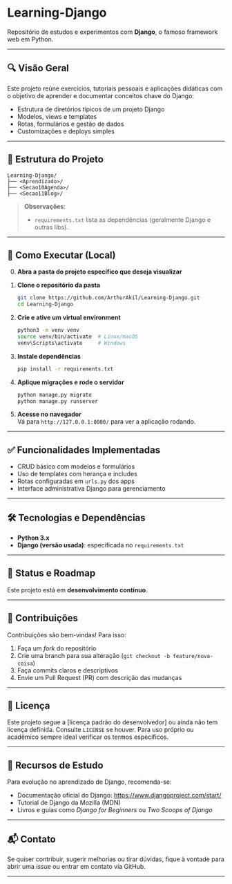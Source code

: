 # Learning-Django

Repositório de estudos e experimentos com **Django**, o famoso framework web em Python.

---

## 🔍 Visão Geral

Este projeto reúne exercícios, tutoriais pessoais e aplicações didáticas com o objetivo de aprender e documentar conceitos chave do Django:

- Estrutura de diretórios típicos de um projeto Django  
- Modelos, views e templates  
- Rotas, formulários e gestão de dados  
- Customizações e deploys simples

---

## 📁 Estrutura do Projeto

```text
Learning-Django/
├── <Aprendizado>/
├── <Secao10Agenda>/
├── <Secao11Blog>/ 
```

> **Observações**:  
> - `requirements.txt` lista as dependências (geralmente Django e outras libs).  
---

## 🚀 Como Executar (Local)
0. **Abra a pasta do projeto específico que deseja visualizar**  

1. **Clone o repositório da pasta**  
   ```bash
   git clone https://github.com/ArthurAkil/Learning-Django.git
   cd Learning-Django
   ```

2. **Crie e ative um virtual environment**  
   ```bash
   python3 -m venv venv
   source venv/bin/activate  # Linux/macOS
   venv\Scripts\activate     # Windows
   ```

3. **Instale dependências**  
   ```bash
   pip install -r requirements.txt
   ```

4. **Aplique migrações e rode o servidor**  
   ```bash
   python manage.py migrate
   python manage.py runserver
   ```

5. **Acesse no navegador**  
   Vá para `http://127.0.0.1:8000/` para ver a aplicação rodando.

---

## ✅ Funcionalidades Implementadas

- CRUD básico com modelos e formulários  
- Uso de templates com herança e includes  
- Rotas configuradas em `urls.py` dos apps  
- Interface administrativa Django para gerenciamento  

---

## 🛠️ Tecnologias e Dependências

- **Python 3.x**  
- **Django (versão usada)**: especificada no `requirements.txt`  

---

## 🚧 Status e Roadmap

Este projeto está em **desenvolvimento contínuo**.

---

## 🤝 Contribuições

Contribuições são bem-vindas! Para isso:

1. Faça um _fork_ do repositório  
2. Crie uma branch para sua alteração (`git checkout -b feature/nova-coisa`)  
3. Faça commits claros e descriptivos  
4. Envie um Pull Request (PR) com descrição das mudanças

---

## 📄 Licença

Este projeto segue a [licença padrão do desenvolvedor] ou ainda não tem licença definida. Consulte `LICENSE` se houver. Para uso próprio ou acadêmico sempre ideal verificar os termos específicos.

---

## 🧠 Recursos de Estudo

Para evolução no aprendizado de Django, recomenda-se:

- Documentação oficial do Django: https://www.djangoproject.com/start/  
- Tutorial de Django da Mozilla (MDN)  
- Livros e guias como *Django for Beginners* ou *Two Scoops of Django*  

---

## 📬 Contato

Se quiser contribuir, sugerir melhorias ou tirar dúvidas, fique à vontade para abrir uma *issue* ou entrar em contato via GitHub.

---
